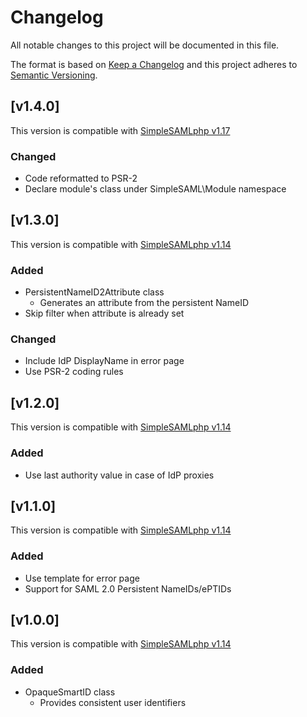 # Changelog
All notable changes to this project will be documented in this file.

The format is based on [Keep a Changelog](https://keepachangelog.com/en/1.0.0/)
and this project adheres to [Semantic Versioning](https://semver.org/spec/v2.0.0.html).

## [v1.4.0]
This version is compatible with [SimpleSAMLphp v1.17](https://simplesamlphp.org/docs/1.17/simplesamlphp-changelog)

### Changed
- Code reformatted to PSR-2
- Declare module's class under SimpleSAML\Module namespace

## [v1.3.0]
This version is compatible with [SimpleSAMLphp v1.14](https://simplesamlphp.org/docs/1.14/simplesamlphp-changelog)

### Added
- PersistentNameID2Attribute class
  - Generates an attribute from the persistent NameID
- Skip filter when attribute is already set

### Changed
- Include IdP DisplayName in error page
- Use PSR-2 coding rules

## [v1.2.0]
This version is compatible with [SimpleSAMLphp v1.14](https://simplesamlphp.org/docs/1.14/simplesamlphp-changelog)

### Added
- Use last authority value in case of IdP proxies

## [v1.1.0]
This version is compatible with [SimpleSAMLphp v1.14](https://simplesamlphp.org/docs/1.14/simplesamlphp-changelog)

### Added
- Use template for error page
- Support for SAML 2.0 Persistent NameIDs/ePTIDs

## [v1.0.0]
This version is compatible with [SimpleSAMLphp v1.14](https://simplesamlphp.org/docs/1.14/simplesamlphp-changelog)

### Added
- OpaqueSmartID class
  - Provides consistent user identifiers
